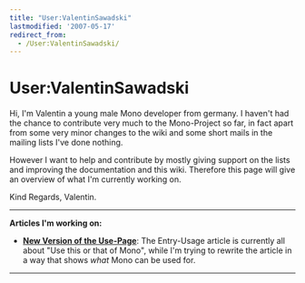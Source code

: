 ```yaml
---
title: "User:ValentinSawadski"
lastmodified: '2007-05-17'
redirect_from:
  - /User:ValentinSawadski/
---
```


User:ValentinSawadski
=====================

Hi, I'm Valentin a young male Mono developer from germany. I haven't had the chance to contribute very much to the Mono-Project so far, in fact apart from some very minor changes to the wiki and some short mails in the mailing lists I've done nothing.

However I want to help and contribute by mostly giving support on the lists and improving the documentation and this wiki. Therefore this page will give an overview of what I'm currently working on.

Kind Regards, Valentin.

* * * * *

**Articles I'm working on:**

-   **[New Version of the Use-Page](/New_Version_of_the_Use-Page)**: The Entry-Usage article is currently all about "Use this or that of Mono", while I'm trying to rewrite the article in a way that shows *what* Mono can be used for.

* * * * *

